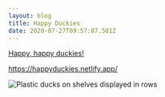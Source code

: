```yaml
---
layout: blog
title: Happy Duckies
date: 2020-07-27T09:57:07.501Z
---
```

[Happy, happy duckies!](https://happyduckies.netlify.app/)

<https://happyduckies.netlify.app/>

![Plastic ducks on shelves displayed in rows](/uploads/duckies.jpg "Happy duckies")